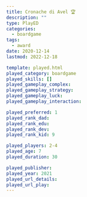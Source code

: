 ```yaml
---
title: Cronache di Avel 🏆
description: ""
type: PlayED
categories:
  - boardgame
tags:
  - award
date: 2020-12-14
lastmod: 2022-12-18

template: played.html
played_category: boardgame
played_skills: []
played_gameplay_complex: 
played_gameplay_strategy: 
played_gameplay_luck: 
played_gameplay_interaction: 

played_preferred: 1
played_rank_dad: 
played_rank_edu: 
played_rank_dev: 
played_rank_kid: 9

played_players: 2-4
played_age: 7
played_duration: 30

played_publisher: 
played_year: 2021
played_url_details: 
played_url_play: 
---
```

